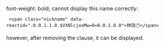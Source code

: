 font-weight: bold;
cannot display this name correctly:

```
 <span class="nickname" data-reactid=".0.0.1.1.0.$VXNlcjoxMw=0=0.0.1.0.0">林珑🕐</span>
```

however, after removing the clause, it can be displayed.